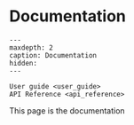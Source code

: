 # Documentation
```{toctree}
---
maxdepth: 2
caption: Documentation
hidden:
---

User guide <user_guide>
API Reference <api_reference>
```

This page is the documentation